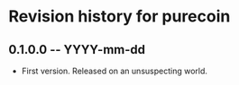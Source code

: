 # Revision history for purecoin

## 0.1.0.0  -- YYYY-mm-dd

* First version. Released on an unsuspecting world.
